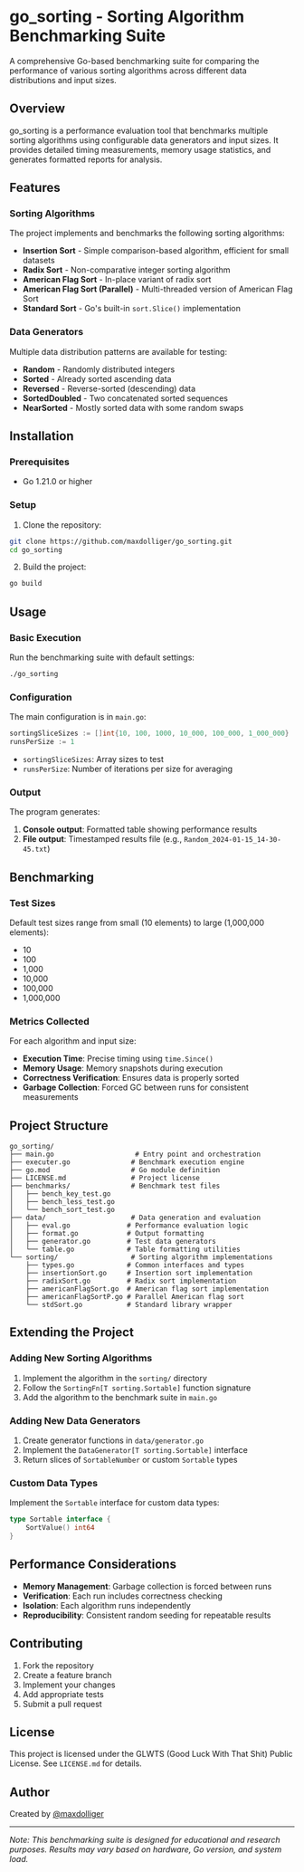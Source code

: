 # go_sorting - Sorting Algorithm Benchmarking Suite

A comprehensive Go-based benchmarking suite for comparing the performance of various sorting algorithms across different data distributions and input sizes.

## Overview

go_sorting is a performance evaluation tool that benchmarks multiple sorting algorithms using configurable data generators and input sizes. It provides detailed timing measurements, memory usage statistics, and generates formatted reports for analysis.

## Features

### Sorting Algorithms

The project implements and benchmarks the following sorting algorithms:

- **Insertion Sort** - Simple comparison-based algorithm, efficient for small datasets
- **Radix Sort** - Non-comparative integer sorting algorithm
- **American Flag Sort** - In-place variant of radix sort
- **American Flag Sort (Parallel)** - Multi-threaded version of American Flag Sort
- **Standard Sort** - Go's built-in `sort.Slice()` implementation

### Data Generators

Multiple data distribution patterns are available for testing:

- **Random** - Randomly distributed integers
- **Sorted** - Already sorted ascending data
- **Reversed** - Reverse-sorted (descending) data
- **SortedDoubled** - Two concatenated sorted sequences
- **NearSorted** - Mostly sorted data with some random swaps

## Installation

### Prerequisites

- Go 1.21.0 or higher

### Setup

1. Clone the repository:
```bash
git clone https://github.com/maxdolliger/go_sorting.git
cd go_sorting
```

2. Build the project:
```bash
go build
```

## Usage

### Basic Execution

Run the benchmarking suite with default settings:

```bash
./go_sorting
```

### Configuration

The main configuration is in `main.go`:

```go
sortingSliceSizes := []int{10, 100, 1000, 10_000, 100_000, 1_000_000}
runsPerSize := 1
```

- `sortingSliceSizes`: Array sizes to test
- `runsPerSize`: Number of iterations per size for averaging

### Output

The program generates:

1. **Console output**: Formatted table showing performance results
2. **File output**: Timestamped results file (e.g., `Random_2024-01-15_14-30-45.txt`)

## Benchmarking

### Test Sizes

Default test sizes range from small (10 elements) to large (1,000,000 elements):
- 10
- 100  
- 1,000
- 10,000
- 100,000
- 1,000,000

### Metrics Collected

For each algorithm and input size:
- **Execution Time**: Precise timing using `time.Since()`
- **Memory Usage**: Memory snapshots during execution
- **Correctness Verification**: Ensures data is properly sorted
- **Garbage Collection**: Forced GC between runs for consistent measurements

## Project Structure

```
go_sorting/
├── main.go                    # Entry point and orchestration
├── executer.go               # Benchmark execution engine
├── go.mod                    # Go module definition
├── LICENSE.md                # Project license
├── benchmarks/               # Benchmark test files
│   ├── bench_key_test.go
│   ├── bench_less_test.go
│   └── bench_sort_test.go
├── data/                     # Data generation and evaluation
│   ├── eval.go              # Performance evaluation logic
│   ├── format.go            # Output formatting
│   ├── generator.go         # Test data generators
│   └── table.go             # Table formatting utilities
└── sorting/                  # Sorting algorithm implementations
    ├── types.go             # Common interfaces and types
    ├── insertionSort.go     # Insertion sort implementation
    ├── radixSort.go         # Radix sort implementation
    ├── americanFlagSort.go  # American flag sort implementation
    ├── americanFlagSortP.go # Parallel American flag sort
    └── stdSort.go           # Standard library wrapper
```

## Extending the Project

### Adding New Sorting Algorithms

1. Implement the algorithm in the `sorting/` directory
2. Follow the `SortingFn[T sorting.Sortable]` function signature
3. Add the algorithm to the benchmark suite in `main.go`

### Adding New Data Generators

1. Create generator functions in `data/generator.go`
2. Implement the `DataGenerator[T sorting.Sortable]` interface
3. Return slices of `SortableNumber` or custom `Sortable` types

### Custom Data Types

Implement the `Sortable` interface for custom data types:

```go
type Sortable interface {
    SortValue() int64
}
```

## Performance Considerations

- **Memory Management**: Garbage collection is forced between runs
- **Verification**: Each run includes correctness checking
- **Isolation**: Each algorithm runs independently
- **Reproducibility**: Consistent random seeding for repeatable results

## Contributing

1. Fork the repository
2. Create a feature branch
3. Implement your changes
4. Add appropriate tests
5. Submit a pull request

## License

This project is licensed under the GLWTS (Good Luck With That Shit) Public License. See `LICENSE.md` for details.

## Author

Created by [@maxdolliger](https://github.com/maxdolliger)

---

*Note: This benchmarking suite is designed for educational and research purposes. Results may vary based on hardware, Go version, and system load.* 